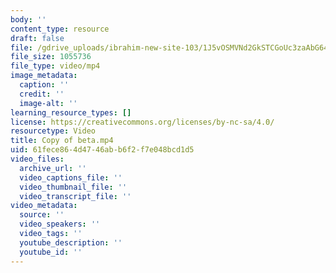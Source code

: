 ```yaml
---
body: ''
content_type: resource
draft: false
file: /gdrive_uploads/ibrahim-new-site-103/1J5vOSMVNd2GkSTCGoUc3zaAbG64KUDwb/copy-of-beta.mp4
file_size: 1055736
file_type: video/mp4
image_metadata:
  caption: ''
  credit: ''
  image-alt: ''
learning_resource_types: []
license: https://creativecommons.org/licenses/by-nc-sa/4.0/
resourcetype: Video
title: Copy of beta.mp4
uid: 61fece86-4d47-46ab-b6f2-f7e048bcd1d5
video_files:
  archive_url: ''
  video_captions_file: ''
  video_thumbnail_file: ''
  video_transcript_file: ''
video_metadata:
  source: ''
  video_speakers: ''
  video_tags: ''
  youtube_description: ''
  youtube_id: ''
---
```

